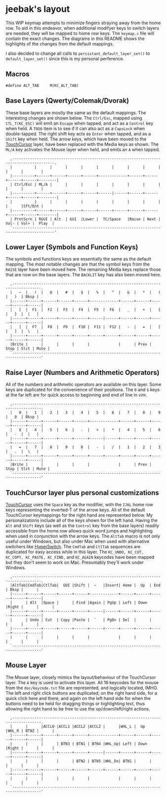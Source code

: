 jeebak's layout
=======================
This WIP keymap attempts to minimize fingers straying away from the home row.
To aid in this endeavor, when additional modifyer keys to switch layers are
needed, they will be mapped to home row keys. The `keymap.c` file will contain
the exact changes. The diagrams in this README shows the highlights of the
changes from the default mappings.

I also decided to change all calls to `persistant_default_layer_set()` to
`default_layer_set()` since this is my personal perference.

## Macros
```
#define ALT_TAB     M(KC_ALT_TAB)
```

## Base Layers (Qwerty/Colemak/Dvorak)
These base layers are mostly the same as the default mappings. The interesting
changes are shown below. The `Ctrl/Esc`, mapped using `CTL_T(KC_ESC)` will emit
an `Escape` when tapped, and act as a `Control` key when held. A `TODO` item is
to see if it can also act as a `CapsLock` when double-tapped. The right shift
key acts as `Enter` when tapped, and as a `Shift` key when held. The arrow
keys, which have been moved to the
[TouchCursor](http://martin-stone.github.io/touchcursor/) layer, have been
replaced with the Media keys as shown. The `ML/A` key activates the Mouse layer
when held, and emits an `A` when tapped.
```
  ,-----------------------------------------------------------------------------------------.
  |          |      |      |      |      |      |      |      |      |      |      |        |
  |----------+------+------+------+------+-------------+------+------+------+------+--------|
  | Ctrl/Esc | ML/A |      |      |      |      |      |      |      |      |      |        |
  |----------+------+------+------+------+------|------+------+------+------+------+--------|
  |          |      |      |      |      |      |      |      |      |      |      |Sft/Ent |
  |----------+------+------+------+------+------+------+------+------+------+------+--------|
  | PrntScrn | RGUI | Alt  | GUI  |Lower |  TC/Space   |Raise | Next | Vol- | Vol+ |  Play  |
  `-----------------------------------------------------------------------------------------'
``` 
  
## Lower Layer (Symbols and Function Keys)
The symbols and functions keys are essentially the same as the default mapping.
The most notable changes are that the symbol keys from the `RAISE` layer have
been moved here. The remaining Media keys replace those that are now on the
base layers. The `BACKLIT` key has also been moved here.
``` 
  ,-----------------------------------------------------------------------------------.
  |   ~  |   !  |   @  |   #  |   $  |   %  |   ^  |   &  |   *  |   (  |   )  | Bksp |
  |------+------+------+------+------+-------------+------+------+------+------+------|
  |   [  |  F1  |  F2  |  F3  |  F4  |  F5  |  F6  |   _  |   +  |   {  |   }  |  |   |
  |------+------+------+------+------+------|------+------+------+------+------+------|
  |   ]  |  F7  |  F8  |  F9  |  F10 |  F11 |  F12 |   -  |   =  |   [  |   ]  |  \   |
  |------+------+------+------+------+------+------+------+------+------+------+------|
  |Brite |      |      |      |      |             |      | Prev | Stop | Slct | Mute |
  `-----------------------------------------------------------------------------------'
``` 
  
## Raise Layer (Numbers and Arithmetic Operators)
All of the numbers and arithmetic operators are available on this layer. Some
keys are duplicated for the convenience of their positions. The `0` and `$`
keys at the far left are for quick access to beginning and end of line in vim.
``` 
  ,-----------------------------------------------------------------------------------.
  |   0  |   1  |   2  |   3  |   4  |   5  |   6  |   7  |   8  |   9  |   0  | Bksp |
  |------+------+------+------+------+-------------+------+------+------+------+------|
  |   $  |   4  |   5  |   6  |   .  |   +  |   *  |   4  |   5  |   6  |   -  |  |   |
  |------+------+------+------+------+------|------+------+------+------+------+------|
  |   =  |   7  |   8  |   9  |   0  |   -  |   /  |   1  |   2  |   3  |   .  |  \   |
  |------+------+------+------+------+------+------+------+------+------+------+------|
  |Brite |      |      |      |      |             |      | Prev | Stop | Slct | Mute |
  `-----------------------------------------------------------------------------------'
``` 
  
## TouchCursor layer plus personal customizations
[TouchCursor](http://martin-stone.github.io/touchcursor/) uses the `Space` key
as the modifier, with the `IJKL` home row keys representing the inverted-T of
the arrow keys. All of the default TouchCursor keymappings for the right hand
are represented below. My personalizations include all of the keys shown for
the left hand. Having the `Alt` and `Shift` keys (as well as the `Control` key
from the base layers) readily accessible from the home row allows quick word
jumps and highlighting when used in conjunction with the arrow keys. The
`AltTab` macro is not only useful under Windows, but also under Mac when used
with alternative switchers like [HyperSwitch](https://bahoom.com/hyperswitch).
The `CmdTab` and `CtlTab` sequences are duplicated for easy access while in
this layer. The `KC_UNDO, KC_CUT, KC_COPY, KC_PASTE, KC_FIND,` and `KC_AGAIN`
keycodes have been mapped but they don't seem to work on Mac. Presumably
they'll work under Windows.
``` 
  ,-----------------------------------------------------------------------------------.
  |AltTab|CmdTab|CtlTab|  GUI |Shift |  ~   |Insert| Home |  Up  | End  | Bksp |      |
  |------+------+------+------+------+-------------+------+------+------+------+------|
  |      | Alt  |Space |      | Find |Again | PgUp | Left | Down |Right |      |      |
  |------+------+------+------+------+------|------+------+------+------+------+------|
  |      | Undo | Cut  | Copy |Paste |  `   | PgDn | Del  |      |      |      |      |
  |------+------+------+------+------+------+------+------+------+------+------+------|
  |      |      |      |      |      |             |      |      |      |      |      |
  `-----------------------------------------------------------------------------------'
``` 

## Mouse Layer
The Mouse layer, closely mimics the layout/behaviour of the TouchCursor layer.
The `A` key is used to activate this layer. All 16 keycodes for the mouse from
the `doc/keycode.txt` file are represented, and logically located, IMHO. The
left and right click buttons are duplicated; on the right hand side, for a
quick click here and there, and again on the left hand side for when the
buttons need to be held for dragging things or highlighting text, thus allowing
the right hand to be free to use the up/down/left/right actions.
``` 
  ,-----------------------------------------------------------------------------------.
  |      |      |ACCL0 |ACCL1 |ACCL2 |ACCL2 |      |WHL_L |  Up  |WHL_R | BTN2 |      |
  |------+------+------+------+------+-------------+------+------+------+------+------|
  |      |      |      | BTN3 | BTN1 | BTN4 |WHL_Up| Left | Down |Right |      |      |
  |------+------+------+------+------+------|------+------+------+------+------+------|
  |      |      |      |      | BTN2 | BTN5 |WHL_Dn| BTN1 |      |      |      |      |
  |------+------+------+------+------+------+------+------+------+------+------+------|
  |      |      |      |      |      |             |      |      |      |      |      |
  `-----------------------------------------------------------------------------------'
``` 
